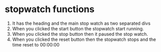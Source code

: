 # stopwatch functions
1. It has the heading and the main stop watch as two separated divs 
2. When you clicked the start button the stopwatch start running.
3. When you clicked the stop button then it paused the stop watch.
4. When you clicked the reset button then the stopwatch stops and the time reset to 00:00:00